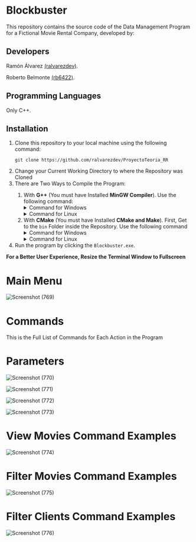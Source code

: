 # Blockbuster
This repository contains the source code of the Data Management Program for a Fictional Movie Rental Company, developed by:

## Developers
Ramón Álvarez <a href="https://github.com/ralvarezdev">(ralvarezdev)</a>.

Roberto Belmonte <a href="https://github.com/rb6422">(rb6422)</a>.

## Programming Languages
Only C++.

## Installation

<ol>
<li>Clone this repository to your local machine using the following command: 

```git clone https://github.com/ralvarezdev/ProyectoTeoria_RR```
</li>

<li>Change your Current Working Directory to where the Repository was Cloned</li>

<li>There are Two Ways to Compile the Program: </li>

<ol>
<li>With <strong>G++</strong> (You must have Installed <strong>MinGW Compiler</strong>). Use the following command:

<details>
<summary>Command for Windows</summary>

```g++ -o bin\Blockbuster.exe src\main.cpp src\lib\namespaces.h src\lib\clients\clientsOp.h src\lib\clients\clientsOp.cpp src\lib\data\dataOp.h src\lib\data\dataOp.cpp src\lib\datatables\output.h src\lib\datatables\output.cpp src\lib\movies\moviesOp.h src\lib\moviesOp.cpp src\lib\terminal\ansiEsc.h src\lib\terminal\ansiEsc.cpp src\lib\terminal\input.cpp src\lib\terminal\input.h```

</details>

<details>
<summary>Command for Linux</summary>

```g++ -o bin/Blockbuster.exe src/main.cpp src/lib/namespaces.h src/lib/clients/clientsOp.h src/lib/clients/clientsOp.cpp src/lib/data/dataOp.h src/lib/data/dataOp.cpp src/lib/datatables/output.h src/lib/datatables/output.cpp src/lib/movies/moviesOp.h src/lib/moviesOp.cpp src/lib/terminal/ansiEsc.h src/lib/terminal/ansiEsc.cpp src/lib/terminal/input.cpp src/lib/terminal/input.h```

</details></li>

<li>With <strong>CMake</strong> (You must have Installed <strong>CMake and Make</strong>). First, Get to the <code>bin</code> Folder inside the Repository. Use the following command

<details>
<summary>Command for Windows</summary>

```cmake -S ..\ -G "MinGW Makefiles" -B .\ && make```

</details>

<details>
<summary>Command for Linux</summary>

```cmake -S ../ -G "MinGW Makefiles" -B ./ && make```

</details></li></ol>

<li>Run the program by clicking the <code>Blockbuster.exe</code>.</li></ol>

<strong>For a Better User Experience, Resize the Terminal Window to Fullscreen</strong>

# Main Menu
![Screenshot (769)](https://github.com/ralvarezdev/ProyectoTeoria_RR/assets/86166683/d1355dc3-ec22-4cbd-bcc3-eed77c21761e)

# Commands
This is the Full List of Commands for Each Action in the Program

# Parameters
![Screenshot (770)](https://github.com/ralvarezdev/ProyectoTeoria_RR/assets/86166683/cc3a5ca7-3482-49d3-b71c-0fc9e8cfdd59)

![Screenshot (771)](https://github.com/ralvarezdev/ProyectoTeoria_RR/assets/86166683/6a4676f8-b499-46bf-9991-9a45ecbcefa3)

![Screenshot (772)](https://github.com/ralvarezdev/ProyectoTeoria_RR/assets/86166683/20e76420-4aaf-4cd6-a98b-8532a220bf3d)

![Screenshot (773)](https://github.com/ralvarezdev/ProyectoTeoria_RR/assets/86166683/dc776d15-ec4d-42c4-bf90-43ea0593f9b6)

# View Movies Command Examples
![Screenshot (774)](https://github.com/ralvarezdev/ProyectoTeoria_RR/assets/86166683/fa724ec9-876f-46cf-bbf9-7942c32ad744)

# Filter Movies Command Examples
![Screenshot (775)](https://github.com/ralvarezdev/ProyectoTeoria_RR/assets/86166683/f28ffbb4-9ad6-4978-a49a-c687cac72e09)

# Filter Clients Command Examples
![Screenshot (776)](https://github.com/ralvarezdev/ProyectoTeoria_RR/assets/86166683/3a1e2aa0-ef9d-4732-8432-fa1a461a6267)